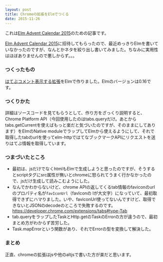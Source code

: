 ```yaml
---
layout: post
title: Chromeの拡張をElmでつくる
date: 2015-11-26
---
```


これは[Elm Advent Calendar 2015](http://qiita.com/advent-calendar/2015/elm)のための記事です。

[Elm Advent Calendar 2015](http://qiita.com/advent-calendar/2015/elm)に招待してもらったので、最近めっきりElmを書いていなかったのですが、なんとかネタを絞り出し書いてみました。ちなみに実用性はほぼありませんので悪しからず。。。

### つくったもの
[はてぶコメント表示する拡張](https://github.com/suzuki-shin/chrome_ext_elm/)をElmで作りました。Elmのバージョンは0.16です。

### つくりかた
詳細はソースコードを見てもらうとして、作り方をざっくり説明すると、Chrome Platform API（今回使用したのはtabs.queryだけ。あとからtabs.getCurrentを使えばもっと楽だと気づいたのですが、そのままにしてあります）をElmのNative moduleでラップしてElmから使えるようにして、それで取得したtabのurlを使ってelm-httpではてなブックマークAPIにリクエストを送りはてぶ情報を取得しています。

### つまづいたところ
* 最初は、jsだけでなくhtmlもElmで生成しようと思ったのですが、そうするとscriptタグにsrc属性が無いとchromeに怒られてうまく行かなかったので、jsだけ生成して読みこむようにした。
* なんでかわからないけど、chrome APIの返してくるtab情報のfaviconのurlのプロパティ名が`favIconUrl`（favIconの Iが大文字）になっていて、最初取得できずにハマりました。いや、faviconUrl使ってないんですけど、取得できないとJSONのdecodeのところで失敗するのです。https://developer.chrome.com/extensions/tabs#type-Tab
* tab.queryをラップしたTaskとHttp.getのTaskのErrorの方が違うので、最初まとめ方がわからず苦労した。
 * Task.mapErrorという関数があり、それでErrorの型を変換して解決した。

### まとめ
正直、chromeの拡張はjsや他のaltjsで書いた方が楽だと思います。


